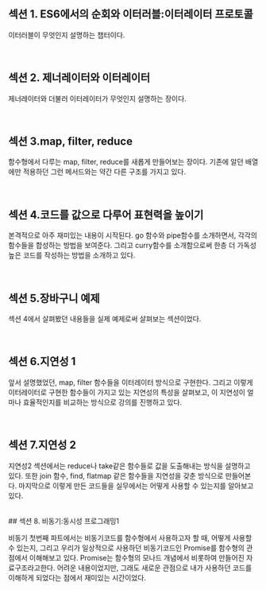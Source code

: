 
## 섹션 1. ES6에서의 순회와 이터러블:이터레이터 프로토콜

이터러블이 무엇인지 설명하는 챕터이다. 

<br>

## 섹션 2. 제너레이터와 이터레이터 

제너레이터와 더불러 이터레이터가 무엇인지 설명하는 장이다. 

<br>

## 섹션 3.map, filter, reduce

함수형에서 다루는 map, filter, reduce를 새롭게 만들어보는 장이다. 
기존에 알던 배열에만 적용하던 그런 메서드와는 약간 다른 구조를 가지고 있다. 

<br>

## 섹션 4.코드를 값으로 다루어 표현력을 높이기 

본격적으로 아주 재미있는 내용이 시작된다. 
go 함수와 pipe함수를 소개하면서, 각각의 함수들을 합성하는 방법을 보여준다. 
그리고 curry함수를 소개함으로써 한층 더 가독성 높은 코드를 작성하는 방법을 소개하고 있다. 


<br>

## 섹션 5.장바구니 예제 

섹션 4에서 살펴봤던 내용들을 실제 예제로써 살펴보는 섹션이었다. 

<br>

## 섹션 6.지연성 1 

앞서 설명했었던, map, filter 함수들을 이터레이터 방식으로 구현한다. 
그리고 이렇게 이터레이터로 구현한 함수들이 가지고 있는 지연성의 특성을 살펴보고, 
이 지연성이 얼마나 효율적인지를 비교하는 방식으로 강의를 진행하고 있다. 

<br>

## 섹션 7.지연성 2

지연성2 섹션에서는 reduce나 take같은 함수들로 값을 도출해내는 방식을 설명하고 있다. 또한 join 함수, find, flatmap 같은 함수들을 지연성을 갖춘 방식으로 만들어본다. 
마지막으로 이렇게 만든 코드들을 실무에서는 어떻게 사용할 수 있는지를 알아보고 있다. 


<br>
## 섹션 8. 비동기:동시성 프로그래밍1

비동기 첫번째 파트에서는 비동기코드를 함수형에서 사용하고자 할 때, 어떻게 사용할 수 있는지, 그리고 우리가 일상적으로 사용하던 비동기코드인 Promise를 함수형의 관점에서 이해해보고 있다. Promise는 함수형의 모나드 개념에서 비롯하여 만들어진 자료구조라고한다. 어려운 내용이었지만, 그래도 새로운 관점으로 내가 사용하던 코드를 이해하게 되었다는 점에서 재미있는 시간이었다. 